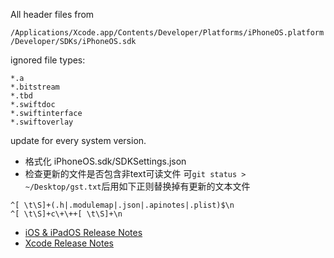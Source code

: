 All header files from 

`/Applications/Xcode.app/Contents/Developer/Platforms/iPhoneOS.platform/Developer/SDKs/iPhoneOS.sdk`

ignored file types:

```
*.a
*.bitstream
*.tbd
*.swiftdoc
*.swiftinterface
*.swiftoverlay
```

update for every system version.
- 格式化 iPhoneOS.sdk/SDKSettings.json
- 检查更新的文件是否包含非text可读文件
可`git status > ~/Desktop/gst.txt`后用如下正则替换掉有更新的文本文件
```
^[ \t\S]+(.h|.modulemap|.json|.apinotes|.plist)$\n
^[ \t\S]+c\+\++[ \t\S]+\n
```

- [iOS & iPadOS Release Notes](https://developer.apple.com/documentation/ios-ipados-release-notes)
- [Xcode Release Notes](https://developer.apple.com/documentation/xcode-release-notes)
